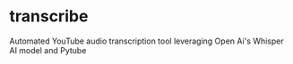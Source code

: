 # transcribe
Automated YouTube audio transcription tool leveraging Open Ai's Whisper AI model and Pytube
